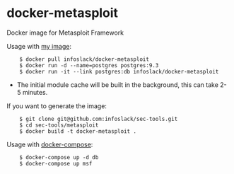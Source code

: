 docker-metasploit
==================

Docker image for Metasploit Framework

Usage with [my image](https://registry.hub.docker.com/u/infoslack/docker-metasploit/):

		$ docker pull infoslack/docker-metasploit
		$ docker run -d --name=postgres postgres:9.3
		$ docker run -it --link postgres:db infoslack/docker-metasploit

* The initial module cache will be built in the background, this can take 2-5 minutes.

If you want to generate the image:

		$ git clone git@github.com:infoslack/sec-tools.git
		$ cd sec-tools/metasploit
		$ docker build -t docker-metasploit .

Usage with [docker-compose](https://docs.docker.com/compose/):

		$ docker-compose up -d db
		$ docker-compose up msf
